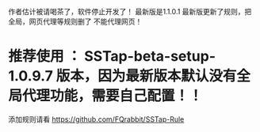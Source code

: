 作者估计被请喝茶了，软件停止开发了！ 最新版是1.1.0.1 最新版更新了规则，把全局，网页代理等规则删了 不能代理网页！


# 推荐使用 ： SSTap-beta-setup-1.0.9.7 版本，因为最新版本默认没有全局代理功能，需要自己配置！！


添加规则请看 https://github.com/FQrabbit/SSTap-Rule

